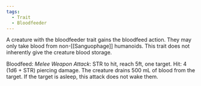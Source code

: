 ```yaml
---
tags:
  - Trait
  - Bloodfeeder
---
```

A creature with the bloodfeeder trait gains the bloodfeed action. They may only take blood from non-[[Sanguophage]] humanoids. This trait does not inherently give the creature blood storage.

Bloodfeed:
*Melee Weapon Attack*: STR to hit, reach 5ft, one target. Hit: 4 (1d6 + STR) piercing damage. The creature drains 500 mL of blood from the target. If the target is asleep, this attack does not wake them.